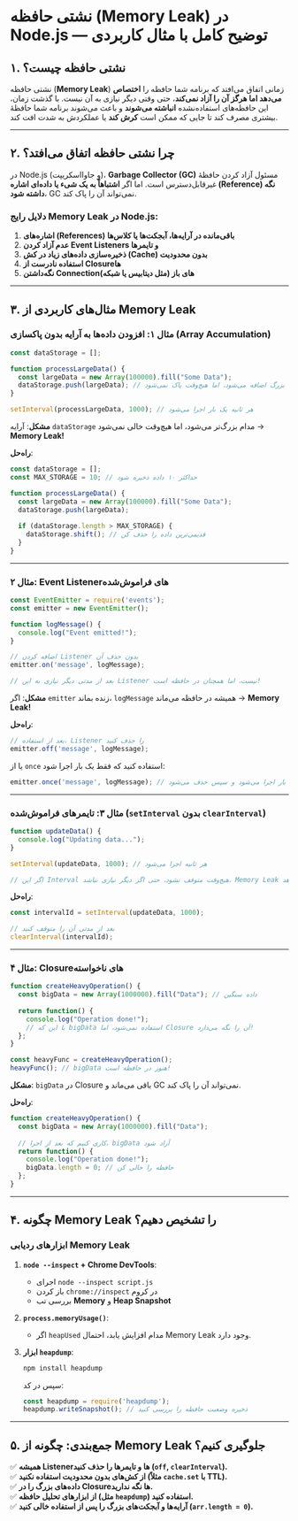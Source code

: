 # **نشتی حافظه (Memory Leak) در Node.js — توضیح کامل با مثال کاربردی**

## **۱. نشتی حافظه چیست؟**
نشتی حافظه (**Memory Leak**) زمانی اتفاق می‌افتد که برنامه شما حافظه را **اختصاص می‌دهد اما هرگز آن را آزاد نمی‌کند**، حتی وقتی دیگر نیازی به آن نیست. با گذشت زمان، این حافظه‌های استفاده‌نشده **انباشته می‌شوند** و باعث می‌شوند برنامه شما حافظهٔ بیشتری مصرف کند تا جایی که ممکن است **کرش کند** یا عملکردش به شدت افت کند.

---

## **۲. چرا نشتی حافظه اتفاق می‌افتد؟**
در Node.js (و جاوااسکریپت)، **Garbage Collector (GC)** مسئول آزاد کردن حافظهٔ غیرقابل‌دسترس است. اما اگر **اشتباهاً به یک شیء یا داده‌ای اشاره (Reference) نگه داشته شود**، GC نمی‌تواند آن را پاک کند.

### **دلایل رایج Memory Leak در Node.js:**
1. **اشاره‌های (References) باقی‌مانده در آرایه‌ها، آبجکت‌ها یا کلاس‌ها**
2. **عدم آزاد کردن Event Listeners و تایمرها**
3. **ذخیره‌سازی داده‌های زیاد در کش (Cache) بدون محدودیت**
4. **استفاده نادرست از Closureها**
5. **نگه‌داشتن Connectionهای باز (مثل دیتابیس یا شبکه)**

---

## **۳. مثال‌های کاربردی از Memory Leak**
### **مثال ۱: افزودن داده‌ها به آرایه بدون پاکسازی (Array Accumulation)**
```javascript
const dataStorage = [];

function processLargeData() {
  const largeData = new Array(100000).fill("Some Data");
  dataStorage.push(largeData); // هر بار یک آرایه بزرگ اضافه می‌شود، اما هیچ‌وقت پاک نمی‌شود!
}

setInterval(processLargeData, 1000); // هر ثانیه یک بار اجرا می‌شود
```
**مشکل**: آرایه `dataStorage` مدام بزرگ‌تر می‌شود، اما هیچ‌وقت خالی نمی‌شود → **Memory Leak!**

**راه‌حل**:
```javascript
const dataStorage = [];
const MAX_STORAGE = 10; // حداکثر ۱۰ داده ذخیره شود

function processLargeData() {
  const largeData = new Array(100000).fill("Some Data");
  dataStorage.push(largeData);
  
  if (dataStorage.length > MAX_STORAGE) {
    dataStorage.shift(); // قدیمی‌ترین داده را حذف کن
  }
}
```

---

### **مثال ۲: Event Listenerهای فراموش‌شده**
```javascript
const EventEmitter = require('events');
const emitter = new EventEmitter();

function logMessage() {
  console.log("Event emitted!");
}

// اضافه کردن Listener بدون حذف آن
emitter.on('message', logMessage);

// بعد از مدتی دیگر نیازی به این Listener نیست، اما همچنان در حافظه است!
```
**مشکل**: اگر `emitter` زنده بماند، `logMessage` همیشه در حافظه می‌ماند → **Memory Leak!**

**راه‌حل**:
```javascript
// بعد از استفاده، Listener را حذف کنید
emitter.off('message', logMessage);
```
یا از `once` استفاده کنید که فقط یک بار اجرا شود:
```javascript
emitter.once('message', logMessage); // فقط یک بار اجرا می‌شود و سپس حذف می‌شود
```

---

### **مثال ۳: تایمرهای فراموش‌شده (`setInterval` بدون `clearInterval`)**
```javascript
function updateData() {
  console.log("Updating data...");
}

setInterval(updateData, 1000); // هر ثانیه اجرا می‌شود

// اگر این Interval هیچ‌وقت متوقف نشود، حتی اگر دیگر نیازی نباشد، Memory Leak رخ می‌دهد
```
**راه‌حل**:
```javascript
const intervalId = setInterval(updateData, 1000);

// بعد از مدتی آن را متوقف کنید
clearInterval(intervalId);
```

---

### **مثال ۴: Closureهای ناخواسته**
```javascript
function createHeavyOperation() {
  const bigData = new Array(1000000).fill("Data"); // داده سنگین
  
  return function() {
    console.log("Operation done!");
    // با این که bigData استفاده نمی‌شود، اما Closure آن را نگه می‌دارد!
  };
}

const heavyFunc = createHeavyOperation();
heavyFunc(); // bigData هنوز در حافظه است!
```
**مشکل**: `bigData` در Closure باقی می‌ماند و GC نمی‌تواند آن را پاک کند.

**راه‌حل**:
```javascript
function createHeavyOperation() {
  const bigData = new Array(1000000).fill("Data");
  
  // کاری کنیم که بعد از اجرا، bigData آزاد شود
  return function() {
    console.log("Operation done!");
    bigData.length = 0; // حافظه را خالی کن
  };
}
```

---

## **۴. چگونه Memory Leak را تشخیص دهیم؟**
### **ابزارهای ردیابی Memory Leak**
1. **`node --inspect` + Chrome DevTools**:
   - اجرای `node --inspect script.js`
   - باز کردن `chrome://inspect` در کروم
   - بررسی تب **Memory** و **Heap Snapshot**

2. **`process.memoryUsage()`**:
   - اگر `heapUsed` مدام افزایش یابد، احتمال Memory Leak وجود دارد.

3. **ابزار `heapdump`**:
   ```bash
   npm install heapdump
   ```
   سپس در کد:
   ```javascript
   const heapdump = require('heapdump');
   heapdump.writeSnapshot(); // ذخیره وضعیت حافظه را بررسی کنید
   ```

---

## **۵. جمع‌بندی: چگونه از Memory Leak جلوگیری کنیم؟**
✅ **همیشه Listenerها و تایمرها را حذف کنید (`off`, `clearInterval`).**  
✅ **از کش‌های بدون محدودیت استفاده نکنید (مثلاً `cache.set` با TTL).**  
✅ **داده‌های بزرگ را در Closureها نگه ندارید.**  
✅ **از ابزارهای تحلیل حافظه (مثل `heapdump`) استفاده کنید.**  
✅ **آرایه‌ها و آبجکت‌های بزرگ را پس از استفاده خالی کنید (`arr.length = 0`).**  